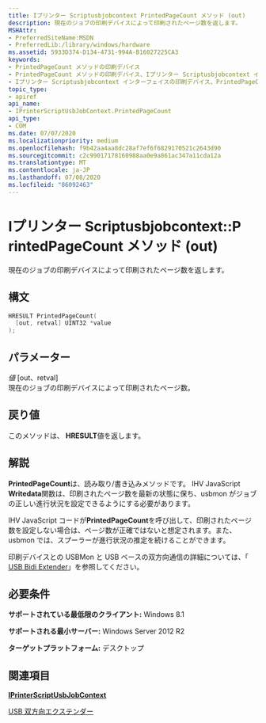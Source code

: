 ```yaml
---
title: Iプリンター Scriptusbjobcontext PrintedPageCount メソッド (out)
description: 現在のジョブの印刷デバイスによって印刷されたページ数を返します。
MSHAttr:
- PreferredSiteName:MSDN
- PreferredLib:/library/windows/hardware
ms.assetid: 5933D374-D134-4731-994A-B16027225CA3
keywords:
- PrintedPageCount メソッドの印刷デバイス
- PrintedPageCount メソッドの印刷デバイス、Iプリンター Scriptusbjobcontext インターフェイス
- Iプリンター Scriptusbjobcontext インターフェイスの印刷デバイス、PrintedPageCount メソッド
topic_type:
- apiref
api_name:
- IPrinterScriptUsbJobContext.PrintedPageCount
api_type:
- COM
ms.date: 07/07/2020
ms.localizationpriority: medium
ms.openlocfilehash: f9b42aa4aa8dc28af7ef6f6829170521c2643d90
ms.sourcegitcommit: c2c99017178160988aa0e9a861ac347a11cda12a
ms.translationtype: MT
ms.contentlocale: ja-JP
ms.lasthandoff: 07/08/2020
ms.locfileid: "86092463"
---
```

# <a name="iprinterscriptusbjobcontextprintedpagecount-method-out"></a>Iプリンター Scriptusbjobcontext::P rintedPageCount メソッド (out)

現在のジョブの印刷デバイスによって印刷されたページ数を返します。

## <a name="syntax"></a>構文

```cpp
HRESULT PrintedPageCount(
  [out, retval] UINT32 *value
);
```

## <a name="parameters"></a>パラメーター

*値* \[out、retval\]  
現在のジョブの印刷デバイスによって印刷されたページ数。

## <a name="return-value"></a>戻り値

このメソッドは、 **HRESULT**値を返します。

## <a name="remarks"></a>解説

**PrintedPageCount**は、読み取り/書き込みメソッドです。 IHV JavaScript **Writedata**関数は、印刷されたページ数を最新の状態に保ち、usbmon がジョブの正しい進行状況を設定できるようにする必要があります。

IHV JavaScript コードが**PrintedPageCount**を呼び出して、印刷されたページ数を設定しない場合は、ページ数が正確ではないと想定されます。また、usbmon では、スプーラーが進行状況の推定を続けることができます。

印刷デバイスとの USBMon と USB ベースの双方向通信の詳細については、「 [USB Bidi Extender](https://docs.microsoft.com/windows-hardware/drivers/print/usb-bidi-extender)」を参照してください。

## <a name="requirements"></a>必要条件

**サポートされている最低限のクライアント:** Windows 8.1

**サポートされる最小サーバー:** Windows Server 2012 R2

**ターゲットプラットフォーム:** デスクトップ

## <a name="see-also"></a>関連項目

[**IPrinterScriptUsbJobContext**](iprinterscriptusbjobcontext.md)

[USB 双方向エクステンダー](https://docs.microsoft.com/windows-hardware/drivers/print/usb-bidi-extender)
